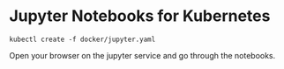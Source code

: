 Jupyter Notebooks for Kubernetes
================================

```
kubectl create -f docker/jupyter.yaml
```

Open your browser on the jupyter service and go through the notebooks.
